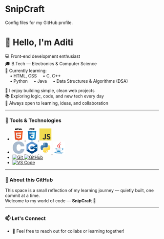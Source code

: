 # SnipCraft
Config files for my GitHub profile.

# 👋 Hello, I'm Aditi

💻 Front-end development enthusiast  
🎓 B.Tech — Electronics & Computer Science  
🌱 Currently learning:  
&nbsp;&nbsp;&nbsp;&nbsp;• HTML, CSS
&nbsp;&nbsp;&nbsp;&nbsp;• C, C++  
&nbsp;&nbsp;&nbsp;&nbsp;• Python 
&nbsp;&nbsp;&nbsp;&nbsp;• Java
&nbsp;&nbsp;&nbsp;&nbsp;• Data Structures & Algorithms (DSA)

🚀 I enjoy building simple, clean web projects  
📚 Exploring logic, code, and new tech every day  
🤝 Always open to learning, ideas, and collaboration

---

### 🔧 Tools & Technologies
- <a href="https://www.w3.org/html/" target="_blank" rel="noreferrer"> <img src="https://raw.githubusercontent.com/devicons/devicon/master/icons/html5/html5-original-wordmark.svg" alt="html5" width="40" height="40"/> </a> <a href="https://www.w3schools.com/css/" target="_blank" rel="noreferrer"> <img src="https://raw.githubusercontent.com/devicons/devicon/master/icons/css3/css3-original-wordmark.svg" alt="css3" width="40" height="40"/> </a> <a href="https://developer.mozilla.org/en-US/docs/Web/JavaScript" target="_blank" rel="noreferrer"> <img src="https://raw.githubusercontent.com/devicons/devicon/master/icons/javascript/javascript-original.svg" alt="javascript" width="40" height="40"/> </a>
- <a href="https://www.cprogramming.com/" target="_blank" rel="noreferrer"> <img src="https://raw.githubusercontent.com/devicons/devicon/master/icons/c/c-original.svg" alt="c" width="40" height="40"/> </a> <a href="https://cppprogramming.com/" target="_blank" rel="noreferrer"> <img src="https://raw.githubusercontent.com/devicons/devicon/master/icons/cplusplus/cplusplus-original.svg" alt="cplusplus" width="40" height="40"/> </a> <a href="https://www.python.org" target="_blank" rel="noreferrer"> <img src="https://raw.githubusercontent.com/devicons/devicon/master/icons/python/python-original.svg" alt="python" width="40" height="40"/> </a> <a href="https://www.java.com" target="_blank" rel="noreferrer"> <img src="https://raw.githubusercontent.com/devicons/devicon/master/icons/java/java-original.svg" alt="java" width="40" height="40"/> </a>  
- <a href="https://git-scm.com/" target="_blank" rel="noreferrer" width="40" height="40"> <img src="https://cdn.jsdelivr.net/gh/devicons/devicon/icons/git/git-original.svg" height="40" alt="Git" /> </a> <a href="https://github.com/" target="_blank" rel="noreferrer" width="40" height="40"> <img src="https://cdn.jsdelivr.net/gh/devicons/devicon/icons/github/github-original.svg" height="40" alt="GitHub" /> </a>
- <a href="https://code.visualstudio.com/" target="_blank" rel="noreferrer" width="40" height="40"><img src="https://cdn.jsdelivr.net/gh/devicons/devicon/icons/vscode/vscode-original.svg" height="40" alt="VS Code" /></a>

---

### 📝 About this GitHub
This space is a small reflection of my learning journey — quietly built, one commit at a time.  
Welcome to my world of code — **SnipCraft** 🌿

---

### 📫 Let's Connect
- 💬 Feel free to reach out for collabs or learning together!
